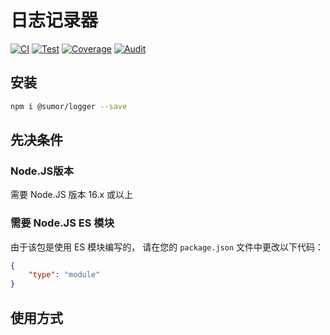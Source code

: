# 日志记录器

[![CI](https://github.com/sumor-cloud/logger/actions/workflows/ci.yml/badge.svg)](https://github.com/sumor-cloud/logger/actions/workflows/ci.yml)
[![Test](https://github.com/sumor-cloud/logger/actions/workflows/ut.yml/badge.svg)](https://github.com/sumor-cloud/logger/actions/workflows/ut.yml)
[![Coverage](https://github.com/sumor-cloud/logger/actions/workflows/coverage.yml/badge.svg)](https://github.com/sumor-cloud/logger/actions/workflows/coverage.yml)
[![Audit](https://github.com/sumor-cloud/logger/actions/workflows/audit.yml/badge.svg)](https://github.com/sumor-cloud/logger/actions/workflows/audit.yml)

## 安装
```bash
npm i @sumor/logger --save
```

## 先决条件

### Node.JS版本
需要 Node.JS 版本 16.x 或以上

### 需要 Node.JS ES 模块
由于该包是使用 ES 模块编写的，
请在您的 ```package.json``` 文件中更改以下代码：
```json
{
    "type": "module"
}
```

## 使用方式